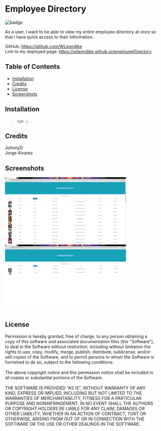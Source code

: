 # Employee Directory

  ![badge](https://img.shields.io/badge/License-MIT-blue)

  As a user, I want to be able to view my entire employee directory at once so that I have quick access to their information.

  GitHub: https://github.com/WLeondike <br>
  Link to my deployed page: https://wleondike.github.io/employeeDirectory
  

  ## Table of Contents

  * [Installation](#installation)
  * [Credits](#credits)
  * [License](#license)
  * [Screenshots](#screenshots)
  

  ## Installation
  
  > ``` npm i ```
  
  
  ## Credits
  
  JohnnyD <br> Jorge Alvarez
  

  ## Screenshots

  <img src ="./public/assets/images/screenshot.png" width="400">
  <img src ="./public/assets/images/filteredLastName.png" width="400">


  ## License
  
  Permission is hereby granted, free of charge, to any person obtaining a copy of this software and associated documentation files (the "Software"), to deal in the Software without restriction, including without limitation the rights to use, copy, modify, merge, publish, distribute, sublicense, and/or sell copies of the Software, and to permit persons to whom the Software is furnished to do so, subject to the following conditions: <br> <br> The above copyright notice and this permission notice shall be included in all copies or substantial portions of the Software. <br> <br> THE SOFTWARE IS PROVIDED "AS IS", WITHOUT WARRANTY OF ANY KIND, EXPRESS OR IMPLIED, INCLUDING BUT NOT LIMITED TO THE WARRANTIES OF MERCHANTABILITY, FITNESS FOR A PARTICULAR PURPOSE AND NONINFRINGEMENT. IN NO EVENT SHALL THE AUTHORS OR COPYRIGHT HOLDERS BE LIABLE FOR ANY CLAIM, DAMAGES OR OTHER LIABILITY, WHETHER IN AN ACTION OF CONTRACT, TORT OR OTHERWISE, ARISING FROM OUT OF OR IN CONNECTION WITH THE SOFTWARE OR THE USE OR OTHER DEALINGS IN THE SOFTWARE.
